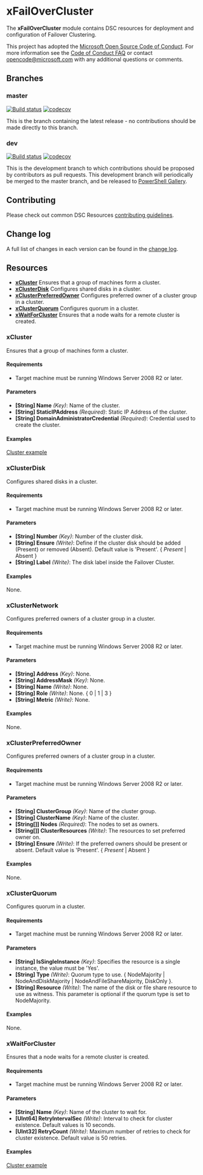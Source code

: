 # xFailOverCluster

The **xFailOverCluster** module contains DSC resources for deployment and
configuration of Failover Clustering.

This project has adopted the [Microsoft Open Source Code of Conduct](https://opensource.microsoft.com/codeofconduct/).
For more information see the [Code of Conduct FAQ](https://opensource.microsoft.com/codeofconduct/faq/)
or contact [opencode@microsoft.com](mailto:opencode@microsoft.com) with any
additional questions or comments.

## Branches

### master

[![Build status](https://ci.appveyor.com/api/projects/status/6a59vfritv4kbc7d/branch/master?svg=true)](https://ci.appveyor.com/project/PowerShell/xfailovercluster/branch/master)
[![codecov](https://codecov.io/gh/PowerShell/xFailOverCluster/branch/master/graph/badge.svg)](https://codecov.io/gh/PowerShell/xFailOverCluster/branch/master>)

This is the branch containing the latest release - no contributions should be
made directly to this branch.

### dev

[![Build status](https://ci.appveyor.com/api/projects/status/6a59vfritv4kbc7d/branch/dev?svg=true)](https://ci.appveyor.com/project/PowerShell/xfailovercluster/branch/dev)
[![codecov](https://codecov.io/gh/PowerShell/xFailOverCluster/branch/dev/graph/badge.svg)](https://codecov.io/gh/PowerShell/xFailOverCluster/branch/dev>)

This is the development branch to which contributions should be proposed by
contributors as pull requests. This development branch will periodically be
merged to the master branch, and be released to [PowerShell Gallery](https://www.powershellgallery.com/).

## Contributing

Please check out common DSC Resources [contributing guidelines](https://github.com/PowerShell/DscResource.Kit/blob/master/CONTRIBUTING.md).

## Change log

A full list of changes in each version can be found in the [change log](CHANGELOG.md).

## Resources

* [**xCluster**](#xcluster) Ensures that a group of machines form a cluster.
* [**xClusterDisk**](#xclusterdisk) Configures shared disks in a cluster.
* [**xClusterPreferredOwner**](#xclusterpreferredowner) Configures preferred
owner of a cluster group in a cluster.
* [**xClusterQuorum**](#xclusterquorum) Configures quorum in a cluster.
* [**xWaitForCluster**](#xwaitforcluster) Ensures that a node waits for a remote
cluster is created.

### xCluster

Ensures that a group of machines form a cluster.

#### Requirements

* Target machine must be running Windows Server 2008 R2 or later.

#### Parameters

* **[String] Name** _(Key)_: Name of the cluster.
* **[String] StaticIPAddress** _(Required)_: Static IP Address of the cluster.
* **[String] DomainAdministratorCredential** _(Required)_: Credential used to
create the cluster.

#### Examples

[Cluster example](#cluster-example)

### xClusterDisk

Configures shared disks in a cluster.

#### Requirements

* Target machine must be running Windows Server 2008 R2 or later.

#### Parameters

* **[String] Number** _(Key)_: Number of the cluster disk.
* **[String] Ensure** _(Write)_: Define if the cluster disk should be added
(Present) or removed (Absent). Default value is 'Present'.
{ *Present* | Absent }
* **[String] Label** _(Write)_: The disk label inside the Failover Cluster.

#### Examples

None.

### xClusterNetwork

Configures preferred owners of a cluster group in a cluster.

#### Requirements

* Target machine must be running Windows Server 2008 R2 or later.

#### Parameters

* **[String] Address** _(Key)_: None.
* **[String] AddressMask** _(Key)_: None.
* **[String] Name** _(Write)_: None.
* **[String] Role** _(Write)_: None. { 0 | 1 | 3 }
* **[String] Metric** _(Write)_: None.

#### Examples

None.

### xClusterPreferredOwner

Configures preferred owners of a cluster group in a cluster.

#### Requirements

* Target machine must be running Windows Server 2008 R2 or later.

#### Parameters

* **[String] ClusterGroup** _(Key)_: Name of the cluster group.
* **[String] ClusterName** _(Key)_: Name of the cluster.
* **[String[]] Nodes** _(Required)_: The nodes to set as owners.
* **[String[]] ClusterResources** _(Write)_: The resources to set preferred
owner on.
* **[String] Ensure** _(Write)_: If the preferred owners should be present or
absent. Default value is 'Present'. { *Present* | Absent }

#### Examples

None.

### xClusterQuorum

Configures quorum in a cluster.

#### Requirements

* Target machine must be running Windows Server 2008 R2 or later.

#### Parameters

* **[String] IsSingleInstance** _(Key)_: Specifies the resource is a single
instance, the value must be 'Yes'.
* **[String] Type** _(Write)_: Quorum type to use. { NodeMajority |
NodeAndDiskMajority | NodeAndFileShareMajority, DiskOnly }.
* **[String] Resource** _(Write)_: The name of the disk or file share resource
to use as witness. This parameter is optional if the quorum type is set to
NodeMajority.

#### Examples

None.

### xWaitForCluster

Ensures that a node waits for a remote cluster is created.

#### Requirements

* Target machine must be running Windows Server 2008 R2 or later.

#### Parameters

* **[String] Name** _(Key)_: Name of the cluster to wait for.
* **[UInt64] RetryIntervalSec** _(Write)_: Interval to check for cluster
existence. Default values is 10 seconds.
* **[UInt32] RetryCount** _(Write)_: Maximum number of retries to check for
cluster existence. Default value is 50 retries.

#### Examples

[Cluster example](#cluster-example)
